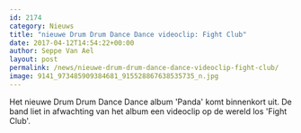 ```yaml
---
id: 2174
category: Nieuws
title: "nieuwe Drum Drum Dance Dance videoclip: Fight Club"
date: 2017-04-12T14:54:22+00:00
author: Seppe Van Ael
layout: post
permalink: /news/nieuwe-drum-drum-dance-dance-videoclip-fight-club/
image: 9141_973485909384681_915528867638535735_n.jpg
---
```

Het nieuwe Drum Drum Dance Dance album 'Panda' komt binnenkort uit. De band liet in afwachting van het album een videoclip op de wereld los 'Fight Club'.
